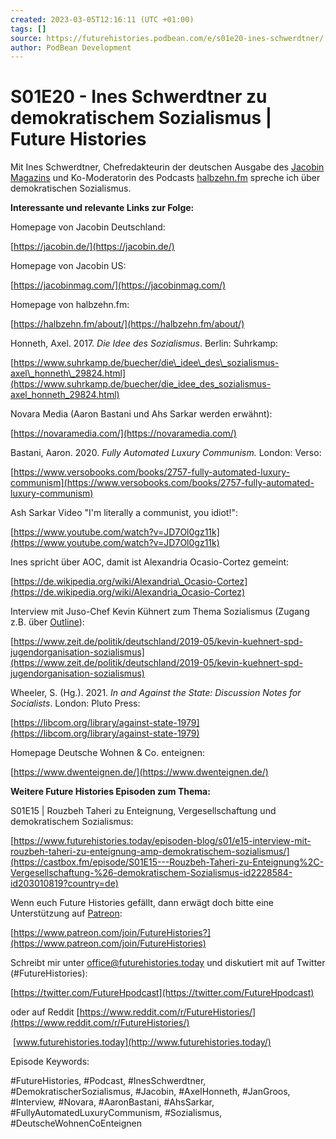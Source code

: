 ```yaml
---
created: 2023-03-05T12:16:11 (UTC +01:00)
tags: []
source: https://futurehistories.podbean.com/e/s01e20-ines-schwerdtner/
author: PodBean Development
---
```


# S01E20 - Ines Schwerdtner zu demokratischem Sozialismus | Future Histories

Mit Ines Schwerdtner, Chefredakteurin der deutschen Ausgabe des [Jacobin Magazins](https://jacobin.de/) und Ko-Moderatorin des Podcasts [halbzehn.fm](https://halbzehn.fm/) spreche ich über demokratischen Sozialismus.

**Interessante und relevante Links zur Folge:**

Homepage von Jacobin Deutschland:

[https://jacobin.de/](https://jacobin.de/)

  
Homepage von Jacobin US:

[https://jacobinmag.com/](https://jacobinmag.com/)

  
Homepage von halbzehn.fm:

[https://halbzehn.fm/about/](https://halbzehn.fm/about/)

  
Honneth, Axel. 2017. _Die Idee des Sozialismus_. Berlin: Suhrkamp:

[https://www.suhrkamp.de/buecher/die\_idee\_des\_sozialismus-axel\_honneth\_29824.html](https://www.suhrkamp.de/buecher/die_idee_des_sozialismus-axel_honneth_29824.html)

  
Novara Media (Aaron Bastani und Ahs Sarkar werden erwähnt):

[https://novaramedia.com/](https://novaramedia.com/)

  
Bastani, Aaron. 2020. _Fully Automated Luxury Communism._ London: Verso:

[https://www.versobooks.com/books/2757-fully-automated-luxury-communism](https://www.versobooks.com/books/2757-fully-automated-luxury-communism)

  
Ash Sarkar Video "I'm literally a communist, you idiot!":

[https://www.youtube.com/watch?v=JD7Ol0gz11k](https://www.youtube.com/watch?v=JD7Ol0gz11k)

  
Ines spricht über AOC, damit ist Alexandria Ocasio-Cortez gemeint:

[https://de.wikipedia.org/wiki/Alexandria\_Ocasio-Cortez](https://de.wikipedia.org/wiki/Alexandria_Ocasio-Cortez)

  
Interview mit Juso-Chef Kevin Kühnert zum Thema Sozialismus (Zugang z.B. über [Outline](https://outline.com/)):

[https://www.zeit.de/politik/deutschland/2019-05/kevin-kuehnert-spd-jugendorganisation-sozialismus](https://www.zeit.de/politik/deutschland/2019-05/kevin-kuehnert-spd-jugendorganisation-sozialismus)

  
Wheeler, S. (Hg.). 2021. _In and Against the State: Discussion Notes for Socialists_. London: Pluto Press:

[https://libcom.org/library/against-state-1979](https://libcom.org/library/against-state-1979)

  
Homepage Deutsche Wohnen & Co. enteignen:

[https://www.dwenteignen.de/](https://www.dwenteignen.de/)

**Weitere Future Histories Episoden zum Thema:**

  
S01E15 | Rouzbeh Taheri zu Enteignung, Vergesellschaftung und demokratischem Sozialismus:

  
[https://www.futurehistories.today/episoden-blog/s01/e15-interview-mit-rouzbeh-taheri-zu-enteignung-amp-demokratischem-sozialismus/](https://castbox.fm/episode/S01E15---Rouzbeh-Taheri-zu-Enteignung%2C-Vergesellschaftung-%26-demokratischem-Sozialismus-id2228584-id203010819?country=de)

  
Wenn euch Future Histories gefällt, dann erwägt doch bitte eine Unterstützung auf [Patreon](https://www.patreon.com/join/FutureHistories):

[https://www.patreon.com/join/FutureHistories?](https://www.patreon.com/join/FutureHistories)

Schreibt mir unter [office@futurehistories.today](mailto:future_histories@protonmail.com) und diskutiert mit auf Twitter (#FutureHistories):

[https://twitter.com/FutureHpodcast](https://twitter.com/FutureHpodcast)

oder auf Reddit [https://www.reddit.com/r/FutureHistories/](https://www.reddit.com/r/FutureHistories/)

 [www.futurehistories.today](http://www.futurehistories.today/)

Episode Keywords:

#FutureHistories, #Podcast, #InesSchwerdtner, #DemokratischerSozialismus, #Jacobin, #AxelHonneth, #JanGroos, #Interview, #Novara, #AaronBastani, #AhsSarkar, #FullyAutomatedLuxuryCommunism, #Sozialismus, #DeutscheWohnenCoEnteignen 
